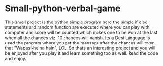 # Small-python-verbal-game
This small project is the python simple program here the simple if else statements and random function are executed where you can play with computer and score will be counted which makes one to be won at the last when all the chances viz. 10 chances will vanish. Its a Desi Language is used the program where you get the message after the chances will over that "Wapas khelna hain", LOL. So thats an interesting project and you will be enjoyed after you play it and learn something too as well. Read the code and enjoy.
